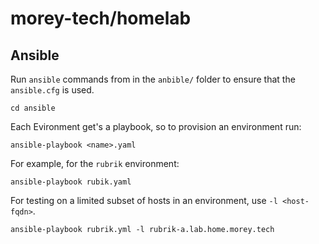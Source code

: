 # morey-tech/homelab

## Ansible
Run `ansible` commands from in the `anbible/` folder to ensure that the `ansible.cfg` is used.

```
cd ansible
```

Each Evironment get's a playbook, so to provision an environment run:

```
ansible-playbook <name>.yaml
```

For example, for the `rubrik` environment:
```
ansible-playbook rubik.yaml
```

For testing on a limited subset of hosts in an environment, use `-l <host-fqdn>`.
```
ansible-playbook rubrik.yml -l rubrik-a.lab.home.morey.tech
```